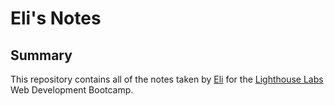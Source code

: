 # Eli's Notes

## Summary 

This repository contains all of the notes taken by [Eli](https://github.com/eliks93) for the [Lighthouse Labs](Uhttps://www.lighthouselabs.ca/RL) Web Development Bootcamp.

